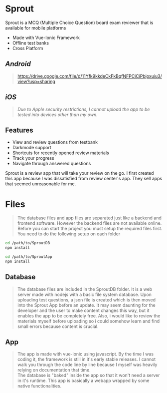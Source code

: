 # Sprout
Sprout is a MCQ (Multiple Choice Question) board exam reviewer that is available for mobile platforms

- Made with Vue-Ionic Framework
- Offline test banks
- Cross Platform



## _Android_
>https://drive.google.com/file/d/11Yfk9kkdeCkFkBqfNFPCiCiPbjoxuiu3/view?usp=sharing
## _iOS_
>_Due to Apple security restrictions, I cannot upload the app to be tested into devices other than my own._


## Features

- View and review questions from testbank
- Darkmode support
- Shortcuts for recently opened review materials
- Track your progress
- Navigate through answered questions

Sprout is a review app that will take your review on the go. I first created this app because I was dissatisfied from review center's app. They sell apps that seemed unreasonable for me.  

# Files
> The database files and app files are separated just like a backend and frontend software. However the backend files are not available online.
Before you can start the project you must setup the required files first.
You need to do the following setup on each folder
~~~sh
cd /path/to/SproutDB
npm install
~~~
~~~sh
cd /path/to/SproutApp
npm install
~~~

## Database
> The database files are included in the SproutDB folder.
It is a web server made with nodejs with a basic file system database.
Upon uploading test questions, a json file is created which is then moved into the Sprout App before an update.
It may seem daunting for the developer and the user to make content changes this way, but it enables the app to be completely free. Also, i would like to review the materials myself before uploading so i could somehow learn and find small errors because content is crucial.

## App
> The app is made with vue-ionic using javascript. By the time I was coding it, the framework is still in it's early stable releases. I cannot walk you through the code line by line because I myself was heavily relying on documentation that time.   
The database is "baked" inside the app so that it won't need a server in it's runtime.
This app is basically a webapp wrapped by some native functionalities.
